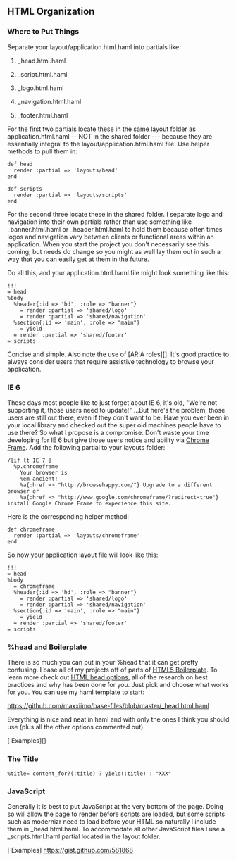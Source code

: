 HTML Organization
-----------------

### Where to Put Things

Separate your layout/application.html.haml into partials like:

1. _head.html.haml
2. _script.html.haml
    
3. _logo.html.haml
4. _navigation.html.haml
5. _footer.html.haml

For the first two partials locate these in the same layout folder as application.html.haml -- NOT in the shared folder --- because they are essentially integral to the layout/application.html.haml file. Use helper methods to pull them in:

    def head
      render :partial => 'layouts/head'
    end
    
    def scripts
      render :partial => 'layouts/scripts'
    end

For the second three locate these in the shared folder. I separate logo and navigation into their own partials rather than use something like _banner.html.haml or _header.html.haml to hold them because often times logos and navigation vary between clients or functional areas within an application. When you start  the project you don't necessarily see this coming, but needs do change so you might as well lay them out in such a way that you can easily get at them in the future.

Do all this, and your application.html.haml file might look something like this:

    !!!
    = head
    %body
      %header{:id => 'hd', :role => "banner"}
        = render :partial => 'shared/logo'
        = render :partial => 'shared/navigation'
      %section{:id => 'main', :role => "main"}
        = yield
      = render :partial => 'shared/footer'
    = scripts

Concise and simple. Also note the use of [ARIA roles][]. It's good practice to always consider users that require assistive technology to browse your application.

### IE 6

These days most people like to just forget about IE 6, it's old, "We're not supporting it, those users need to update!" ...But here's the problem, those users are still out there, even if they don't want to be. Have you ever been in your local library and checked out the super old machines people have to use there? So what I propose is a compromise. Don't waste your time developing for IE 6 but give those users notice and ability via [Chrome Frame][]. Add the following partial to your layouts folder:

    /[if lt IE 7 ]
      %p.chromeframe
        Your browser is
        %em ancient!
        %a{:href => "http://browsehappy.com/"} Upgrade to a different browser or
        %a{:href => "http://www.google.com/chromeframe/?redirect=true"} install Google Chrome Frame to experience this site.

Here is the corresponding helper method:

    def chromeframe
      render :partial => 'layouts/chromeframe'
    end

So now your application layout file will look like this:

    !!!
    = head
    %body
      = chromeframe
      %header{:id => 'hd', :role => "banner"}
        = render :partial => 'shared/logo'
        = render :partial => 'shared/navigation'
      %section{:id => 'main', :role => "main"}
        = yield
      = render :partial => 'shared/footer'
    = scripts

### %head and Boilerplate

There is so much you can put in your %head that it can get pretty confusing. I base all of my projects off of parts of [HTML5 Boilerplate][]. To learn more check out [HTML head options][], all of the research on best practices and why has been done for you. Just pick and choose what works for you. You can use my haml template to start:

https://github.com/maxxiimo/base-files/blob/master/_head.html.haml

Everything is nice and neat in haml and with only the ones I think you should use (plus all the other options commented out).

[<head> Examples][]

### The Title

    %title= content_for?(:title) ? yield(:title) : "XXX"

### JavaScript

Generally it is best to put JavaScript at the very bottom of the page. Doing so will allow the page to render before scripts are loaded, but some scripts such as modernizr need to load before your HTML so naturally I include them in _head.html.haml. To accommodate all other JavaScript files I use a _scripts.html.haml partial located in the layout folder.


[Chrome Frame]:         https://developers.google.com/chrome/chrome-frame/
[HTML5 Boilerplate]:    http://html5boilerplate.com/
[HTML head options]:    http://html5boilerplate.com/docs/html-head/
[<head> Examples]       https://gist.github.com/581868
